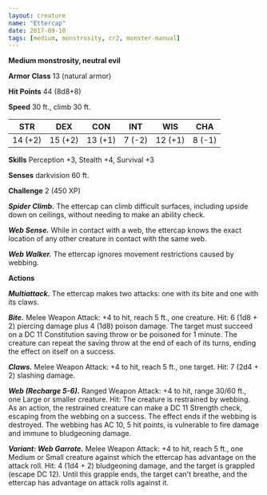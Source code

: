 ```yaml
---
layout: creature
name: "Ettercap"
date: 2017-09-10
tags: [medium, monstrosity, cr2, monster-manual]
---
```


**Medium monstrosity, neutral evil**

**Armor Class** 13 (natural armor)

**Hit Points** 44 (8d8+8)

**Speed** 30 ft., climb 30 ft.

|   STR   |   DEX   |   CON   |   INT   |   WIS   |   CHA   |
|:-----:|:-----:|:-----:|:-----:|:-----:|:-----:|
| 14 (+2) | 15 (+2) | 13 (+1) | 7 (-2) | 12 (+1) | 8 (-1) |

**Skills** Perception +3, Stealth +4, Survival +3

**Senses** darkvision 60 ft.

**Challenge** 2 (450 XP)

***Spider Climb.*** The ettercap can climb difficult surfaces, including upside down on ceilings, without needing to make an ability check.

***Web Sense.*** While in contact with a web, the ettercap knows the exact location of any other creature in contact with the same web.

***Web Walker.*** The ettercap ignores movement restrictions caused by webbing.

**Actions**

***Multiattack.*** The ettercap makes two attacks: one with its bite and one with its claws.

***Bite.*** Melee Weapon Attack: +4 to hit, reach 5 ft., one creature. Hit: 6 (1d8 + 2) piercing damage plus 4 (1d8) poison damage. The target must succeed on a DC 11 Constitution saving throw or be poisoned for 1 minute. The creature can repeat the saving throw at the end of each of its turns, ending the effect on itself on a success.

***Claws.*** Melee Weapon Attack: +4 to hit, reach 5 ft., one target. Hit: 7 (2d4 + 2) slashing damage.

***Web (Recharge 5-6).*** Ranged Weapon Attack: +4 to hit, range 30/60 ft., one Large or smaller creature. Hit: The creature is restrained by webbing. As an action, the restrained creature can make a DC 11 Strength check, escaping from the webbing on a success. The effect ends if the webbing is destroyed. The webbing has AC 10, 5 hit points, is vulnerable to fire damage and immune to bludgeoning damage.

***Variant: Web Garrote.*** Melee Weapon Attack: +4 to hit, reach 5 ft., one Medium or Small creature against which the ettercap has advantage on the attack roll. Hit: 4 (1d4 + 2) bludgeoning damage, and the target is grappled (escape DC 12). Until this grapple ends, the target can't breathe, and the ettercap has advantage on attack rolls against it.


